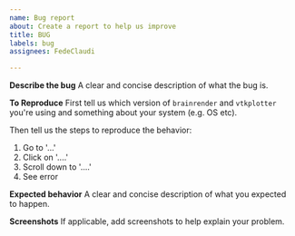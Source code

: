 ```yaml
---
name: Bug report
about: Create a report to help us improve
title: BUG
labels: bug
assignees: FedeClaudi

---
```


**Describe the bug**
A clear and concise description of what the bug is.

**To Reproduce**
First tell us which version of `brainrender` and `vtkplotter` you're using and something about your system (e.g. OS etc). 

Then tell us the steps to reproduce the behavior:
1. Go to '...'
2. Click on '....'
3. Scroll down to '....'
4. See error

**Expected behavior**
A clear and concise description of what you expected to happen.

**Screenshots**
If applicable, add screenshots to help explain your problem.
